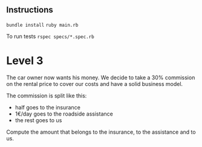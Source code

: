 ## Instructions

`bundle install`
`ruby main.rb`

To run tests
`rspec specs/*.spec.rb`

# Level 3

The car owner now wants his money.
We decide to take a 30% commission on the rental price to cover our costs and have a solid business model.

The commission is split like this:
- half goes to the insurance
- 1€/day goes to the roadside assistance
- the rest goes to us

Compute the amount that belongs to the insurance, to the assistance and to us.
